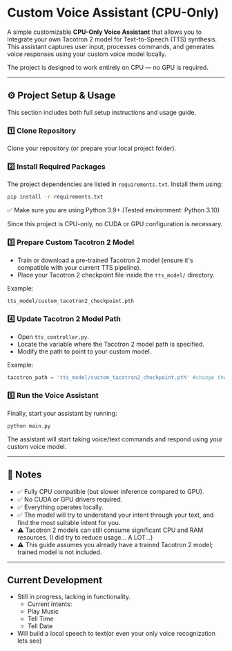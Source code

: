 
# Custom Voice Assistant (CPU-Only)

A simple customizable **CPU-Only Voice Assistant** that allows you to integrate your own Tacotron 2 model for Text-to-Speech (TTS) synthesis.  
This assistant captures user input, processes commands, and generates voice responses using your custom voice model locally.

The project is designed to work entirely on CPU — no GPU is required.

---

## ⚙️ Project Setup & Usage

This section includes both full setup instructions and usage guide.

### 1️⃣ Clone Repository

Clone your repository (or prepare your local project folder).

### 2️⃣ Install Required Packages

The project dependencies are listed in `requirements.txt`. Install them using:

```bash
pip install -r requirements.txt
```

✅ Make sure you are using Python 3.9+.(Tested environment: Python 3.10)

Since this project is CPU-only, no CUDA or GPU configuration is necessary.

### 3️⃣ Prepare Custom Tacotron 2 Model

- Train or download a pre-trained Tacotron 2 model (ensure it's compatible with your current TTS pipeline).
- Place your Tacotron 2 checkpoint file inside the `tts_model/` directory.

Example:

```bash
tts_model/custom_tacotron2_checkpoint.pth
```

### 4️⃣ Update Tacotron 2 Model Path

- Open `tts_controller.py`.
- Locate the variable where the Tacotron 2 model path is specified.
- Modify the path to point to your custom model.

Example:

```python
tacotron_path = 'tts_model/custom_tacotron2_checkpoint.pth' #change the voice model path here
```

### 5️⃣ Run the Voice Assistant

Finally, start your assistant by running:

```bash
python main.py
```

The assistant will start taking voice/text commands and respond using your custom voice model.

---

## 🔧 Notes

- ✅ Fully CPU compatible (but slower inference compared to GPU).
- ✅ No CUDA or GPU drivers required.
- ✅ Everything operates locally.
- ✅ The model will try to understand your intent through your text, and find the most suitable intent for you.
- ⚠️ Tacotron 2 models can still consume significant CPU and RAM resources. (I did try to reduce usage... A LOT...)
- ⚠️ This guide assumes you already have a trained Tacotron 2 model; trained model is not included.

---

## Current Development

- Still in progress, lacking in functionality.
  - Current intents:
  - Play Music
  - Tell Time
  - Tell Date
- Will build a local speech to text(or even your only voice recognization lets see)
